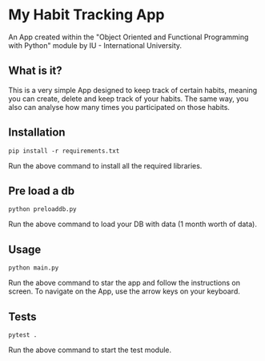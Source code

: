 # My Habit Tracking App

An App created within the "Object Oriented and Functional Programming with Python" module by IU - International University.

## What is it?

This is a very simple App designed to keep track of certain habits, meaning you can create, 
delete and keep track of your habits.
The same way, you also can analyse how many times you participated on those habits.

## Installation

```shell
pip install -r requirements.txt
```
Run the above command to install all the required libraries.
## Pre load a db

```shell
python preloaddb.py
```
Run the above command to load your DB with data (1 month worth of data).
## Usage

```shell
python main.py
```

Run the above command to star the app and follow the instructions on screen. 
To navigate on the App, use the arrow keys on your keyboard.

## Tests

```shell
pytest .
```
Run the above command to start the test module.